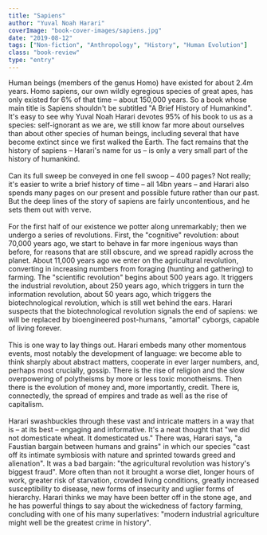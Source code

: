 ```yaml
---
title: "Sapiens"
author: "Yuval Noah Harari"
coverImage: "book-cover-images/sapiens.jpg"
date: "2019-08-12"
tags: ["Non-fiction", "Anthropology", "History", "Human Evolution"]
class: "book-review"
type: "entry"
---
```


Human beings (members of the genus Homo) have existed for about 2.4m years. Homo sapiens, our own wildly egregious species of great apes, has only existed for 6% of that time – about 150,000 years. So a book whose main title is Sapiens shouldn't be subtitled "A Brief History of Humankind". It's easy to see why Yuval Noah Harari devotes 95% of his book to us as a species: self-ignorant as we are, we still know far more about ourselves than about other species of human beings, including several that have become extinct since we first walked the Earth. The fact remains that the history of sapiens – Harari's name for us – is only a very small part of the history of humankind.
<br />
<br />
Can its full sweep be conveyed in one fell swoop – 400 pages? Not really; it's easier to write a brief history of time – all 14bn years – and Harari also spends many pages on our present and possible future rather than our past. But the deep lines of the story of sapiens are fairly uncontentious, and he sets them out with verve.
<br />
<br />
For the first half of our existence we potter along unremarkably; then we undergo a series of revolutions. First, the "cognitive" revolution: about 70,000 years ago, we start to behave in far more ingenious ways than before, for reasons that are still obscure, and we spread rapidly across the planet. About 11,000 years ago we enter on the agricultural revolution, converting in increasing numbers from foraging (hunting and gathering) to farming. The "scientific revolution" begins about 500 years ago. It triggers the industrial revolution, about 250 years ago, which triggers in turn the information revolution, about 50 years ago, which triggers the biotechnological revolution, which is still wet behind the ears. Harari suspects that the biotechnological revolution signals the end of sapiens: we will be replaced by bioengineered post-humans, "amortal" cyborgs, capable of living forever.
<br />
<br />
This is one way to lay things out. Harari embeds many other momentous events, most notably the development of language: we become able to think sharply about abstract matters, cooperate in ever larger numbers, and, perhaps most crucially, gossip. There is the rise of religion and the slow overpowering of polytheisms by more or less toxic monotheisms. Then there is the evolution of money and, more importantly, credit. There is, connectedly, the spread of empires and trade as well as the rise of capitalism.
<br />
<br />
Harari swashbuckles through these vast and intricate matters in a way that is – at its best – engaging and informative. It's a neat thought that "we did not domesticate wheat. It domesticated us." There was, Harari says, "a Faustian bargain between humans and grains" in which our species "cast off its intimate symbiosis with nature and sprinted towards greed and alienation". It was a bad bargain: "the agricultural revolution was history's biggest fraud". More often than not it brought a worse diet, longer hours of work, greater risk of starvation, crowded living conditions, greatly increased susceptibility to disease, new forms of insecurity and uglier forms of hierarchy. Harari thinks we may have been better off in the stone age, and he has powerful things to say about the wickedness of factory farming, concluding with one of his many superlatives: "modern industrial agriculture might well be the greatest crime in history".
